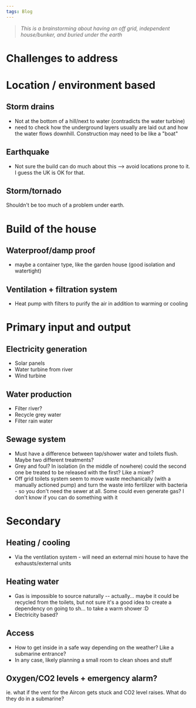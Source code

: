 ```yaml
---
tags: Blog
---
```


> _This is a brainstorming about having an off grid, independent house/bunker, and buried under the earth_

# Challenges to address
# Location / environment based

## Storm drains
- Not at the bottom of a hill/next to water (contradicts the water turbine)
- need to check how the underground layers usually are laid out and how the water flows downhill. Construction may need to be like a "boat"
## Earthquake
- Not sure the build can do much about this --> avoid locations prone to it. I guess the UK is OK for that.
## Storm/tornado
Shouldn't be too much of a problem under earth.


# Build of the house
## Waterproof/damp proof
- maybe a container type, like the garden house (good isolation and watertight)

## Ventilation + filtration system
- Heat pump with filters to purify the air in addition to warming or cooling 

# Primary input and output
## Electricity generation
- Solar panels
- Water turbine from river
- Wind turbine
## Water production
- Filter river?
- Recycle grey water
- Filter rain water
## Sewage system
- Must have a difference between tap/shower water and toilets flush. Maybe two different treatments?
- Grey and foul? In isolation (in the middle of nowhere) could the second one be treated to be released with the first? Like a mixer?
- Off grid toilets system seem to move waste mechanically (with a manually actioned pump) and turn the waste into fertilizer with bacteria - so you don't need the sewer at all. Some could even generate gas? I don't know if you can do something with it


# Secondary 

## Heating / cooling 
- Via the ventilation system - will need an external mini house to have the exhausts/external units
## Heating water
- Gas is impossible to source naturally -- actually... maybe it could be recycled from the toilets, but not sure it's a good idea to create a dependency on going to sh... to take a warm shower :D
- Electricity based?

## Access
- How to get inside in a safe way depending on the weather? Like a submarine entrance?
- In any case, likely planning a small room to clean shoes and stuff

## Oxygen/CO2 levels + emergency alarm?
ie. what if the vent for the Aircon gets stuck and CO2 level raises.
What do they do in a submarine?
